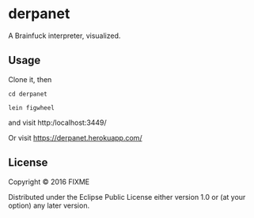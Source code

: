 # derpanet

A Brainfuck interpreter, visualized.

## Usage

Clone it, then 

`cd derpanet`

`lein figwheel`

and visit http:/localhost:3449/

Or visit https://derpanet.herokuapp.com/ 
## License

Copyright © 2016 FIXME

Distributed under the Eclipse Public License either version 1.0 or (at
your option) any later version.
